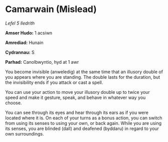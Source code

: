 # Camarwain (Mislead)

*Lefel 5 lledrith*

**Amser Hudo:** 1 acsiwn

**Amrediad:** Hunain

**Cydrannau:** S

**Parhad:** Canolbwyntio, hyd at 1 awr

You become invisible (anweledig) at the same time that an illusory double of you appears where you are standing. The double lasts for the duration, but the invisibility ends if you attack or cast a spell.

You can use your action to move your illusory double up to twice your speed and make it gesture, speak, and behave in whatever way you choose.

You can see through its eyes and hear through its ears as if you were located where it is. On each of your turns as a bonus action, you can switch from using its senses to using your own, or back again. While you are using its senses, you are blinded (dall) and deafened (byddaru) in regard to your own surroundings.